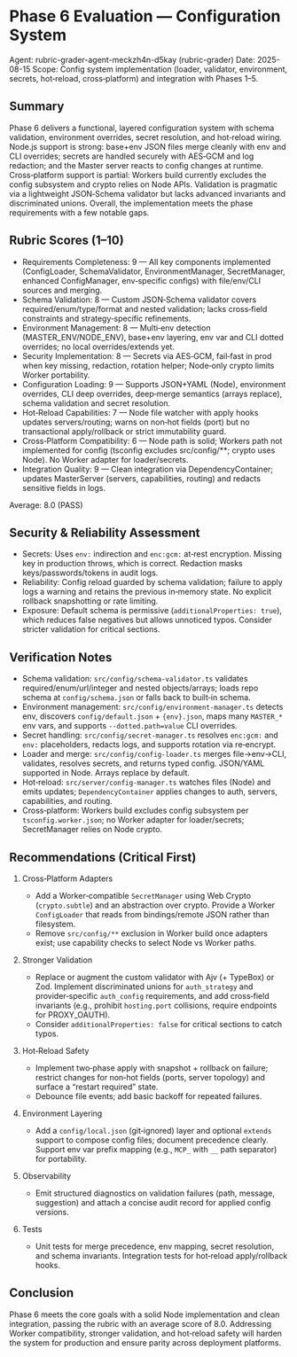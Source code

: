 # Phase 6 Evaluation — Configuration System

Agent: rubric-grader-agent-meckzh4n-d5kay (rubric-grader)
Date: 2025-08-15
Scope: Config system implementation (loader, validator, environment, secrets, hot‑reload, cross‑platform) and integration with Phases 1–5.

## Summary
Phase 6 delivers a functional, layered configuration system with schema validation, environment overrides, secret resolution, and hot‑reload wiring. Node.js support is strong: base+env JSON files merge cleanly with env and CLI overrides; secrets are handled securely with AES‑GCM and log redaction; and the Master server reacts to config changes at runtime. Cross‑platform support is partial: Workers build currently excludes the config subsystem and crypto relies on Node APIs. Validation is pragmatic via a lightweight JSON‑Schema validator but lacks advanced invariants and discriminated unions. Overall, the implementation meets the phase requirements with a few notable gaps.

## Rubric Scores (1–10)
- Requirements Completeness: 9 — All key components implemented (ConfigLoader, SchemaValidator, EnvironmentManager, SecretManager, enhanced ConfigManager, env‑specific configs) with file/env/CLI sources and merging.
- Schema Validation: 8 — Custom JSON‑Schema validator covers required/enum/type/format and nested validation; lacks cross‑field constraints and strategy‑specific refinements.
- Environment Management: 8 — Multi‑env detection (MASTER_ENV/NODE_ENV), base+env layering, env var and CLI dotted overrides; no local overrides/extends yet.
- Security Implementation: 8 — Secrets via AES‑GCM, fail‑fast in prod when key missing, redaction, rotation helper; Node‑only crypto limits Worker portability.
- Configuration Loading: 9 — Supports JSON+YAML (Node), environment overrides, CLI deep overrides, deep‑merge semantics (arrays replace), schema validation and secret resolution.
- Hot‑Reload Capabilities: 7 — Node file watcher with apply hooks updates servers/routing; warns on non‑hot fields (port) but no transactional apply/rollback or strict immutability guard.
- Cross‑Platform Compatibility: 6 — Node path is solid; Workers path not implemented for config (tsconfig excludes src/config/**; crypto uses Node). No Worker adapter for loader/secrets.
- Integration Quality: 9 — Clean integration via DependencyContainer; updates MasterServer (servers, capabilities, routing) and redacts sensitive fields in logs.

Average: 8.0 (PASS)

## Security & Reliability Assessment
- Secrets: Uses `env:` indirection and `enc:gcm:` at‑rest encryption. Missing key in production throws, which is correct. Redaction masks keys/passwords/tokens in audit logs.
- Reliability: Config reload guarded by schema validation; failure to apply logs a warning and retains the previous in‑memory state. No explicit rollback snapshotting or rate limiting.
- Exposure: Default schema is permissive (`additionalProperties: true`), which reduces false negatives but allows unnoticed typos. Consider stricter validation for critical sections.

## Verification Notes
- Schema validation: `src/config/schema-validator.ts` validates required/enum/url/integer and nested objects/arrays; loads repo schema at `config/schema.json` or falls back to built‑in schema.
- Environment management: `src/config/environment-manager.ts` detects env, discovers `config/default.json` + `{env}.json`, maps many `MASTER_*` env vars, and supports `--dotted.path=value` CLI overrides.
- Secret handling: `src/config/secret-manager.ts` resolves `enc:gcm:` and `env:` placeholders, redacts logs, and supports rotation via re‑encrypt.
- Loader and merge: `src/config/config-loader.ts` merges file→env→CLI, validates, resolves secrets, and returns typed config. JSON/YAML supported in Node. Arrays replace by default.
- Hot‑reload: `src/server/config-manager.ts` watches files (Node) and emits updates; `DependencyContainer` applies changes to auth, servers, capabilities, and routing.
- Cross‑platform: Workers build excludes config subsystem per `tsconfig.worker.json`; no Worker adapter for loader/secrets; SecretManager relies on Node crypto.

## Recommendations (Critical First)
1) Cross‑Platform Adapters
   - Add a Worker‑compatible `SecretManager` using Web Crypto (`crypto.subtle`) and an abstraction over crypto. Provide a Worker `ConfigLoader` that reads from bindings/remote JSON rather than filesystem.
   - Remove `src/config/**` exclusion in Worker build once adapters exist; use capability checks to select Node vs Worker paths.

2) Stronger Validation
   - Replace or augment the custom validator with Ajv (+ TypeBox) or Zod. Implement discriminated unions for `auth_strategy` and provider‑specific `auth_config` requirements, and add cross‑field invariants (e.g., prohibit `hosting.port` collisions, require endpoints for PROXY_OAUTH).
   - Consider `additionalProperties: false` for critical sections to catch typos.

3) Hot‑Reload Safety
   - Implement two‑phase apply with snapshot + rollback on failure; restrict changes for non‑hot fields (ports, server topology) and surface a “restart required” state.
   - Debounce file events; add basic backoff for repeated failures.

4) Environment Layering
   - Add a `config/local.json` (git‑ignored) layer and optional `extends` support to compose config files; document precedence clearly. Support env var prefix mapping (e.g., `MCP_` with `__` path separator) for portability.

5) Observability
   - Emit structured diagnostics on validation failures (path, message, suggestion) and attach a concise audit record for applied config versions.

6) Tests
   - Unit tests for merge precedence, env mapping, secret resolution, and schema invariants. Integration tests for hot‑reload apply/rollback hooks.

## Conclusion
Phase 6 meets the core goals with a solid Node implementation and clean integration, passing the rubric with an average score of 8.0. Addressing Worker compatibility, stronger validation, and hot‑reload safety will harden the system for production and ensure parity across deployment platforms.

